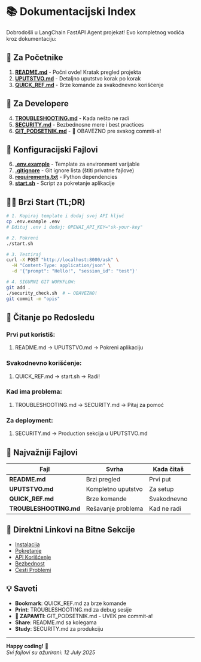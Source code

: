 # 📚 Dokumentacijski Index

Dobrodošli u LangChain FastAPI Agent projekat! Evo kompletnog vodića kroz dokumentaciju:

## 🚀 Za Početnike

1. **[README.md](./README.md)** - Počni ovde! Kratak pregled projekta
2. **[UPUTSTVO.md](./UPUTSTVO.md)** - Detaljno uputstvo korak po korak
3. **[QUICK_REF.md](./QUICK_REF.md)** - Brze komande za svakodnevno korišćenje

## 🔧 Za Developere

4. **[TROUBLESHOOTING.md](./TROUBLESHOOTING.md)** - Kada nešto ne radi
5. **[SECURITY.md](./SECURITY.md)** - Bezbednosne mere i best practices
6. **[GIT_PODSETNIK.md](./GIT_PODSETNIK.md)** - 🚨 OBAVEZNO pre svakog commit-a!

## 📁 Konfiguracijski Fajlovi

6. **[.env.example](./.env.example)** - Template za environment varijable
7. **[.gitignore](./.gitignore)** - Git ignore lista (štiti privatne fajlove)
8. **[requirements.txt](./requirements.txt)** - Python dependencies
9. **[start.sh](./start.sh)** - Script za pokretanje aplikacije

## 🏃‍♂️ Brzi Start (TL;DR)

```bash
# 1. Kopiraj template i dodaj svoj API ključ
cp .env.example .env
# Edituj .env i dodaj: OPENAI_API_KEY="sk-your-key"

# 2. Pokreni
./start.sh

# 3. Testiraj
curl -X POST "http://localhost:8000/ask" \
  -H "Content-Type: application/json" \
  -d '{"prompt": "Hello!", "session_id": "test"}'

# 4. SIGURNI GIT WORKFLOW:
git add .
./security_check.sh  # ← OBAVEZNO!
git commit -m "opis"
```

## 📖 Čitanje po Redosledu

### Prvi put koristiš:
1. README.md → UPUTSTVO.md → Pokreni aplikaciju

### Svakodnevno korišćenje:
1. QUICK_REF.md → start.sh → Radi!

### Kad ima problema:
1. TROUBLESHOOTING.md → SECURITY.md → Pitaj za pomoć

### Za deployment:
1. SECURITY.md → Production sekcija u UPUTSTVO.md

## 🎯 Najvažniji Fajlovi

| Fajl | Svrha | Kada čitaš |
|------|-------|------------|
| **README.md** | Brzi pregled | Prvi put |
| **UPUTSTVO.md** | Kompletno uputstvo | Za setup |
| **QUICK_REF.md** | Brze komande | Svakodnevno |
| **TROUBLESHOOTING.md** | Rešavanje problema | Kad ne radi |

## 🔗 Direktni Linkovi na Bitne Sekcije

- [Instalacija](./UPUTSTVO.md#%EF%B8%8F-instalacija-i-setup-korak-po-korak)
- [Pokretanje](./UPUTSTVO.md#-pokretanje-aplikacije)
- [API Korišćenje](./UPUTSTVO.md#-korišćenje-api-ja)
- [Bezbednost](./SECURITY.md#bezbednosne-funkcionalnosti)
- [Česti Problemi](./TROUBLESHOOTING.md#-česti-problemi)

## 💡 Saveti

- **Bookmark**: QUICK_REF.md za brze komande
- **Print**: TROUBLESHOOTING.md za debug sesije  
- **🚨 ZAPAMTI**: GIT_PODSETNIK.md - UVEK pre commit-a!
- **Share**: README.md sa kolegama
- **Study**: SECURITY.md za produkciju

---

**Happy coding!** 🚀  
*Svi fajlovi su ažurirani: 12 July 2025*
